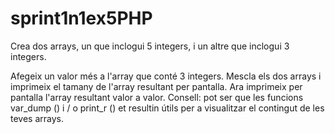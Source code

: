 # sprint1n1ex5PHP
Crea dos arrays, un que inclogui 5 integers, i un altre que inclogui 3 integers.

Afegeix un valor més a l'array que conté 3 integers.
Mescla els dos arrays i imprimeix el tamany de l'array resultant per pantalla.
Ara imprimeix per pantalla l'array resultant valor a valor.
Consell: pot ser que les funcions var_dump () i / o print_r () et resultin útils per a visualitzar el contingut de les teves arrays.
